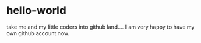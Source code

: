 # hello-world
take me and my little coders into github land....
I am very happy to have my own github account now.
